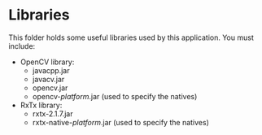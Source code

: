 # Libraries

This folder holds some useful libraries used by this application.
You must include:
- OpenCV library:
  - javacpp.jar
  - javacv.jar
  - opencv.jar
  - opencv-*platform*.jar (used to specify the natives)
- RxTx library: 
  - rxtx-2.1.7.jar
  - rxtx-native-*platform*.jar (used to specify the natives)
